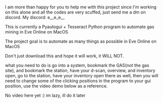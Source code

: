 I am more than happy for you to help me with this project since I'm working on this alone and all the codes are very scuffed, just send me a dm on discord. My discord: e__e_e__


This is currently a Pyautogui + Tesseract Python program to automate gas mining in Eve Online on MacOS

The project goal is to automate as many things as possible in Eve Online on MacOS

Don't just download this and hope it will work, it WILL NOT.

what you need to do is go into a system, bookmark the GAS(not the gas site), and bookmark the station, have your d-scan, overview, and inventory open, go to the station, have your inventory open there as well, then you will need to change some of the clicking positions in the program to your gui position, use the video demo below as a reference.

No video here yet :) im lazy, ill do it later
